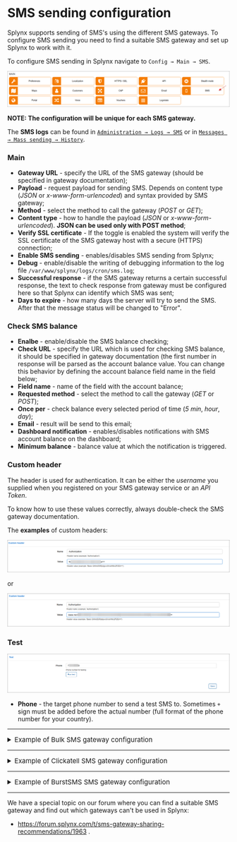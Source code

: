 SMS sending configuration
=========

Splynx supports sending of SMS's using the different SMS gateways. To configure SMS sending you need to find a suitable SMS gateway and set up Splynx to work with it.

To configure SMS sending in Splynx navigate to `Config → Main → SMS`.

![Config menu](icon.png)

**NOTE: The configuration will be unique for each SMS gateway.**

The **SMS logs** can be found in [`Administration → Logs → SMS`](administration/logs/sms/sms.md) or in [`Messages → Mass sending → History`](support_messages/sms_messages/sms_messages.md).


### Main
* **Gateway URL** - specify the URL of the SMS gateway (should be specified in gateway documentation);
* **Payload** - request payload for sending SMS. Depends on content type (*JSON* or *x-www-form-urlencoded*) and syntax provided by SMS gateway;
* **Method** - select the method to call the gateway (*POST* or *GET*);
* **Content type** - how to handle the payload (*JSON* or *x-www-form-urlencoded*). **JSON can be used only with POST method**;
* **Verify SSL certificate** - If the toggle is enabled the system will verify the SSL certificate of the SMS gateway host with a secure (HTTPS) connection;
* **Enable SMS sending** - enables/disables SMS sending from Splynx;
* **Debug** - enable/disable the writing of debugging information to the log file `/var/www/splynx/logs/cron/sms.log`;
* **Successful response** - if the SMS gateway returns a certain successful response, the text to check response from gateway must be configured here so that Splynx can identify which SMS was sent;
* **Days to expire** - how many days the server will try to send the SMS. After that the message status will be changed to "Error".


### Check SMS balance


* **Enalbe** - enable/disable the SMS balance checking;
* **Check URL** - specify the URL which is used for checking SMS balance, it should be specified in gateway documentation (the first number in response will be parsed as the account balance value. You can change this behavior by defining the account balance field name in the field below;
* **Field name** - name of the field with the account balance;
* **Requested method** - select the method to call the gateway (*GET* or *POST*);
* **Once per** - check balance every selected period of time (*5 min*, *hour*, *day*);
* **Email** - result will be send to this email;
* **Dashboard notification** - enables/disables notifications with SMS account balance on the dashboard;
* **Minimum balance** - balance value at which the notification is triggered.


### Custom header

The header is used for authentication. It can be either the *username* you supplied when you registered on your SMS gateway service or an *API Token*.

To know how to use these values correctly, always double-check the SMS gateway documentation.

The **examples** of custom headers:

![header1](custom_header1.png)

or

![header2](urlencoded_header.png)


### Test

![test](test.png)

* **Phone** - the target phone number to send a test SMS to. Sometimes `+` sign must be added before the actual number (full format of the phone number for your country).


------------

<details style="font-size: 15px; margin-bottom: 5px;">
<summary>Example of Bulk SMS gateway configuration</summary>
<div markdown="1">




1. First of all, you need to have a valid account on https://www.bulksms.com/ and configure API Token to connect it with Splynx - [Register your BulkSMS account](https://www.bulksms.com/account/#!/registration);


2. On BulkSMS account page, navigate to `Settings → Advanced` and press **Create Token** button, type the name to your token. In a new window will be shown once only the credentials to your token, copy and save them.

![image](bulk_sms_1.png)

![image](bulk_sms_2.png)

![image](bulk_sms_3.png)



3. To **request sender id** which will be shown in SMS for your customers, navigate to `Settings → Message` and click on *Sender IDs* tab.

**NOTE:** You must have purchased credits at least once before you can use this facility.

![image](bulk_sms_4.png)



4. In Splynx, navigate to `Config → Main → SMS`, in **Main** section configure the following settings:


<details style="font-size: 12px; margin-bottom: 5px;">
<summary>The values example</summary>
<div markdown="1">


**Gateway URL:**

```
https://api.bulksms.com/v1/messages
```

**Payload:**

```
{"from": "YourSenderID", "to": "%TO%", "body": "%MESSAGE%"}
```


</div>
</details>




![image](bulk_sms_5.png)


In **Check SMS balance** section configure the next settings:

![image](bulk_sms_7.png)

Press **Run test** button to check the balance, the result will be shown in **Test result** area at the bottom of the page.

![image](bulk_sms_8.png)

In **Custom header** section use the generated `Basic Auth` value from **step 2**:

![image](bulk_sms_6.png)



5. In **Test** section, type your test phone number to check the SMS configuration

![test](test.png)

![image](bulk_sms_9.png)

More information you can find in these articles:


- [BulkSMS JSON REST API (v1.0.0)](https://www.bulksms.com/developer/json/v1/#)

- [BulkSMS generic error types](https://www.bulksms.com/developer/json/v1/errors/)



</div>
</details>



------------




<details style="font-size: 15px; margin-bottom: 5px;">
<summary>Example of Clickatell SMS gateway configuration</summary>
<div markdown="1">


![main](main.png)

![main](check_balance.png)

![main](custom_header.png)

For more information, see:

- https://www.clickatell.com/products/sms-platform

- https://docs.clickatell.com/channels/sms-channels/sms-api-documentation/



</div>
</details>



------------




<details style="font-size: 15px; margin-bottom: 5px;">
<summary>Example of BurstSMS SMS gateway configuration</summary>
<div markdown="1">


![main](urlencoded_main.png)

![main](urlencoded_header.png)

For more information, see:

- https://burstsms.com.au/sms-api





</div>
</details>



------------



We have a special topic on our forum where you can find a suitable SMS gateway and find out which gateways can't be used in Splynx:

- https://forum.splynx.com/t/sms-gateway-sharing-recommendations/1963 .

